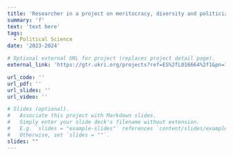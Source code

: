 ```yaml
---
title: 'Researcher in a project on meritocracy, diversity and politicization of elite civil servants in Spain'
summary: 'f'
text: 'text here'
tags:
  - Political Science
date: '2023-2024'

# Optional external URL for project (replaces project detail page).
external_link: 'https://gtr.ukri.org/projects?ref=ES%2fL016664%2f1&pn=1&fetchSize=10&selectedSortableField=firstAuthorName&selectedSortOrder=ASC#/tabOverview'

url_code: ''
url_pdf: ''
url_slides: ''
url_video: ''

# Slides (optional).
#   Associate this project with Markdown slides.
#   Simply enter your slide deck's filename without extension.
#   E.g. `slides = "example-slides"` references `content/slides/example-slides.md`.
#   Otherwise, set `slides = ""`.
slides: ""
---
```


